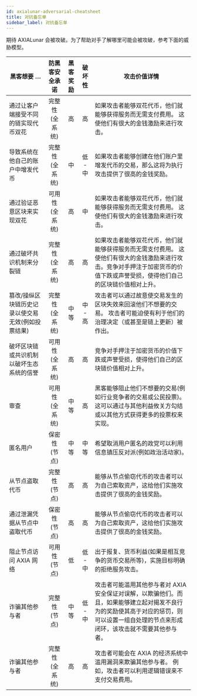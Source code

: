 ```yaml
---
id: axialunar-adversarial-cheatsheet
title: 对抗备忘单
sidebar_label: 对抗备忘单
---
```


期待 AXIALunar 会被攻破。为了帮助对手了解哪里可能会被攻破，参考下面的威胁模型。

| 黑客想要 …                                        | 防黑客安全承诺 | 黑客奖励 | 破坏性  | 攻击价值详情                                                                                                                                                                                 |
| ------------------------------------------------- | :------------: | :------: | :-----: | -------------------------------------------------------------------------------------------------------------------------------------------------------------------------------------------- |
| 通过让客户端接受不同的链实现代币双花              | 完整性(全系统) |    高    |   高    | 如果攻击者能够双花代币，他们就能够获得服务而无需支付费用。 这使他们有很大的金钱激励来进行攻击。                                                                                              |
| 导致系统在他自己的账户中增发代币                  | 完整性(全系统) |    中    | 低 - 中 | 如果攻击者能够创建在他们账户里增发代币的交易，那么这将为执行攻击提供了很高的金钱奖励。                                                                                                       |
| 通过验证恶意区块来实现双花                        | 可用性(全系统) |    高    |   中    | 如果攻击者能够双花代币，他们就能够获得服务而无需支付费用。 这使他们有很大的金钱激励来进行攻击。                                                                                              |
| 通过破坏共识机制来分裂链                          | 完整性(全系统) |    高    |   高    | 如果攻击者能够双花代币，他们就能够获得服务而无需支付费用。 这使他们有很大的金钱激励来进行攻击。竞争对手押注于加密货币的价值下跌或声誉受损，使得他们自己的区块链价值相对上升。                |
| 篡改/操纵区块链历史记录以使交易无效(例如投票结果) | 完整性(全系统) |   中等   | 中 - 高 | 攻击者可以通过故意使交易发生的区块失效来回滚他们不想要的交易。 攻击者可能迫使有利于他们的治理决定（或甚至是链上更新）被作出。                                                                |
| 破坏区块链或共识机制以破坏生态系统的信誉          | 可用性(全系统) |    高    |   高    | 竞争对手押注于加密货币的价值下跌或声誉受损，使得他们自己的区块链价值相对上升。                                                                                                               |
| 审查                                              | 可用性(全系统) |   中等   |   高    | 黑客能够阻止他们不想要的交易(例如行业竞争者的交易或公民投票)。 这可以通过与其他利益攸关方勾结或以其他方式获得更多的投票权来实现。                                                            |
| 匿名用户                                          |  保密性(节点)  |   中等   |  中等   | 希望取消用户匿名的政党可以利用信息镇压反对派(例如政治活动家)。                                                                                                                               |
| 从节点盗取代币                                    |  完整性(节点)  |    高    |   高    | 能够从节点偷窃代币的攻击者可以为自己索取资产，这给他们实施攻击提供了很高的金钱奖励。                                                                                                         |
| 通过泄漏凭据从节点中盗取代币                      |  保密性(节点)  |    高    |   高    | 能够从节点偷窃代币的攻击者可以为自己索取资产，这给他们实施攻击提供了很高的金钱奖励。                                                                                                         |
| 阻止节点访问 AXIA 网络                        | 可用性 (节点)  |    低    | 低 - 中 | 出于报复、货币利益(如果是相互竞争的货币交易所等)，实施目标明确的拒绝服务攻击。                                                                                                               |
| 诈骗其他参与者                                    |  完整性(节点)  |   中等   | 低 - 中 | 攻击者可能滥用其他参与者对 AXIA 安全保证对误解，以欺骗他们。而且，如果能够建立起对揭发不良行为的奖励使其高于对应的惩罚，则可以设置一组自处理的节点来形成闭环，该攻击就不需要其他参与者。 |
| 诈骗其他参与者                                    | 完整性(全系统) |    高    |   高    | 攻击者可能会在 AXIA 的经济系统中滥用漏洞来欺骗其他参与者。 例如，攻击者可以利用逻辑错误来不支付交易费用。                                                                                |
